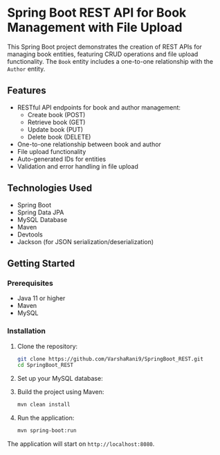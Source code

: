 # Spring Boot REST API for Book Management with File Upload

This Spring Boot project demonstrates the creation of REST APIs for managing book entities, featuring CRUD operations and file upload functionality. The `Book` entity includes a one-to-one relationship with the `Author` entity.

## Features

- RESTful API endpoints for book and author management:
  - Create book (POST)
  - Retrieve book (GET)
  - Update book (PUT)
  - Delete book (DELETE)
- One-to-one relationship between book and author
- File upload functionality
- Auto-generated IDs for entities
- Validation and error handling in file upload

## Technologies Used

- Spring Boot
- Spring Data JPA
- MySQL Database
- Maven
- Devtools
- Jackson (for JSON serialization/deserialization)

## Getting Started

### Prerequisites

- Java 11 or higher
- Maven
- MySQL

### Installation

1. Clone the repository:
    ```bash
    git clone https://github.com/VarshaRani9/SpringBoot_REST.git
    cd SpringBoot_REST
    ```

2. Set up your MySQL database:

3. Build the project using Maven:
    ```bash
    mvn clean install
    ```

4. Run the application:
    ```bash
    mvn spring-boot:run
    ```

The application will start on `http://localhost:8080`.
